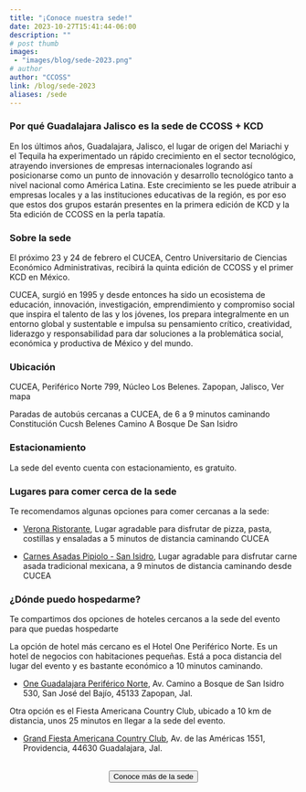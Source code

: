 ```yaml
---
title: "¡Conoce nuestra sede!"
date: 2023-10-27T15:41:44-06:00
description: ""
# post thumb
images:
 - "images/blog/sede-2023.png"
# author
author: "CCOSS"
link: /blog/sede-2023
aliases: /sede
---
```


### Por qué Guadalajara Jalisco es la sede de CCOSS + KCD 

En los últimos años, Guadalajara, Jalisco, el lugar de origen del Mariachi y el Tequila ha experimentado un rápido crecimiento en el sector tecnológico, atrayendo inversiones de empresas internacionales logrando así posicionarse como un punto de innovación y desarrollo tecnológico tanto a nivel nacional como América Latina. Este crecimiento se les puede atribuir a empresas locales y a las instituciones educativas de la región, es por eso que estos dos grupos estarán presentes en la primera edición de KCD y la 5ta edición de CCOSS en la perla tapatía.

### Sobre la sede 

El próximo 23 y 24 de febrero el CUCEA, Centro Universitario de Ciencias Económico Administrativas, recibirá la quinta edición de CCOSS y el primer KCD en México.

CUCEA, surgió en 1995 y desde entonces ha sido un ecosistema de educación, innovación, investigación, emprendimiento y compromiso social que inspira el talento de las y los jóvenes, los prepara integralmente en un entorno global y sustentable e impulsa su pensamiento crítico, creatividad, liderazgo y responsabilidad para dar soluciones a la problemática social, económica y productiva de México y del mundo.

### Ubicación

CUCEA, Periférico Norte 799, Núcleo Los Belenes. Zapopan, Jalisco, Ver mapa

Paradas de autobús cercanas a CUCEA, de 6 a 9 minutos caminando
Constitución
Cucsh Belenes
Camino A Bosque De San Isidro

### Estacionamiento

La sede del evento cuenta con estacionamiento, es gratuito.

### Lugares para comer cerca de la sede

Te recomendamos algunas opciones para comer cercanas a la sede:

* [Verona Ristorante](https://maps.app.goo.gl/1pxRuKV2V4fCZJC48), Lugar agradable para disfrutar de pizza, pasta, costillas y ensaladas a 5 minutos de distancia caminando CUCEA

* [Carnes Asadas Pipiolo - San Isidro](https://maps.app.goo.gl/KjY4GKbgSUQQdcyH8), Lugar agradable para disfrutar carne asada tradicional mexicana, a 9 minutos de distancia caminando desde CUCEA


### ¿Dónde puedo hospedarme?

Te compartimos dos opciones de hoteles cercanos a la sede del evento para que puedas hospedarte

La opción de hotel más cercano es el Hotel One Periférico Norte. Es un hotel de negocios con habitaciones pequeñas. Está a poca distancia del lugar del evento y es bastante económico a 10 minutos caminando.

* [One Guadalajara Periférico Norte](https://www.onehoteles.com/hoteles/one-guadalajara-periferico-norte), Av. Camino a Bosque de San Isidro 530, San José del Bajío, 45133 Zapopan, Jal.

Otra opción es el Fiesta Americana Country Club, ubicado a 10 km de distancia, unos 25 minutos en llegar a la sede del evento.

* [Grand Fiesta Americana Country Club](https://www.grandfiestamericana.com/hoteles-y-resorts/grand-fiesta-americana-guadalajara-country-club), Av. de las Américas 1551, Providencia, 44630 Guadalajara, Jal. 

<br>

<center>
<a href="https://www.cucea.udg.mx/es/acerca-de-cucea/ubicacion">
<button type="button" style="align-items: center;" class="btn btn-info col-md-5 px-3">Conoce más de la sede</button>
</a>
<center>


